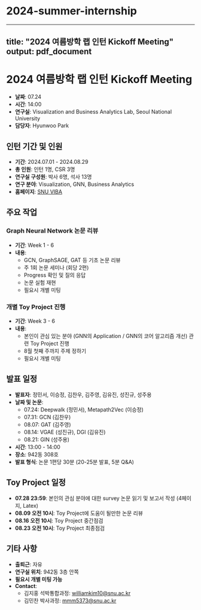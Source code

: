 # 2024-summer-internship

---
title: "2024 여름방학 랩 인턴 Kickoff Meeting"
output: pdf_document
---

# 2024 여름방학 랩 인턴 Kickoff Meeting

- **날짜**: 07.24
- **시간**: 14:00
- **연구실**: Visualization and Business Analytics Lab, Seoul National University
- **담당자**: Hyunwoo Park

## 인턴 기간 및 인원

- **기간**: 2024.07.01 - 2024.08.29
- **총 인원**: 인턴 1명, CSR 3명
- **연구실 구성원**: 박사 6명, 석사 13명
- **연구 분야**: Visualization, GNN, Business Analytics
- **홈페이지**: [SNU VIBA](https://www.snuviba.com)

## 주요 작업

### Graph Neural Network 논문 리뷰

- **기간**: Week 1 - 6
- **내용**:
  - GCN, GraphSAGE, GAT 등 기초 논문 리뷰
  - 주 1회 논문 세미나 (회당 2편)
  - Progress 확인 및 질의 응답
  - 논문 실험 재현
  - 필요시 개별 미팅

### 개별 Toy Project 진행

- **기간**: Week 3 - 6
- **내용**:
  - 본인이 관심 있는 분야 (GNN의 Application / GNN의 코어 알고리즘 개선) 관련 Toy Project 진행
  - 8월 첫째 주까지 주제 정하기
  - 필요시 개별 미팅

## 발표 일정

- **발표자**: 정민서, 이승정, 김찬우, 김주영, 김유진, 성진규, 성주용
- **날짜 및 논문**:
  - 07.24: Deepwalk (정민서), Metapath2Vec (이승정)
  - 07.31: GCN (김찬우)
  - 08.07: GAT (김주영)
  - 08.14: VGAE (성진규), DGI (김유진)
  - 08.21: GIN (성주용)
- **시간**: 13:00 - 14:00
- **장소**: 942동 308호
- **발표 형식**: 논문 1편당 30분 (20-25분 발표, 5분 Q&A)

## Toy Project 일정

- **07.28 23:59**: 본인의 관심 분야에 대한 survey 논문 읽기 및 보고서 작성 (4페이지, Latex)
- **08.09 오전 10시**: Toy Project에 도움이 될만한 논문 리뷰
- **08.16 오전 10시**: Toy Project 중간점검
- **08.23 오전 10시**: Toy Project 최종점검

## 기타 사항

- **출퇴근**: 자유
- **연구실 위치**: 942동 3층 안쪽
- **필요시 개별 미팅 가능**
- **Contact**:
  - 김지홍 석박통합과정: williamkim10@snu.ac.kr
  - 김민찬 박사과정: mmm5373@snu.ac.kr

